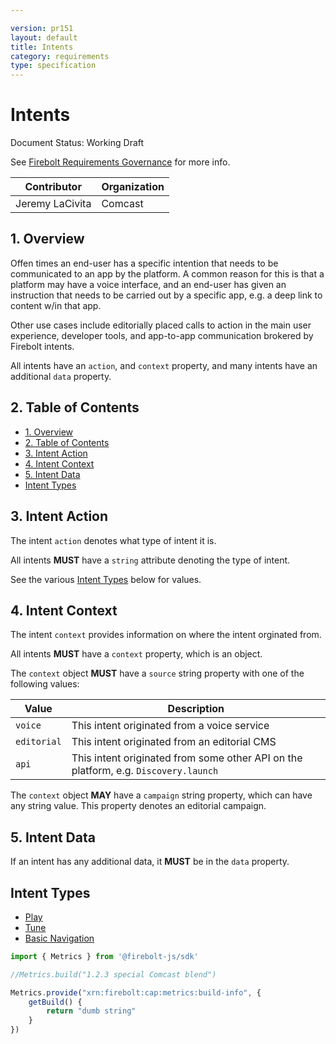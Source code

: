 ```yaml
---

version: pr151
layout: default
title: Intents
category: requirements
type: specification
---
```

# Intents

Document Status: Working Draft

See [Firebolt Requirements Governance](../../governance) for more info.

| Contributor     | Organization   |
| --------------- | -------------- |
| Jeremy LaCivita | Comcast        |

## 1. Overview
Offen times an end-user has a specific intention that needs to be communicated to an app by the platform. A common reason for this is that a platform may have a voice interface, and an end-user has given an instruction that needs to be carried out by a specific app, e.g. a deep link to content w/in that app.

Other use cases include editorially placed calls to action in the main user experience, developer tools, and app-to-app communication brokered by Firebolt intents.

All intents have an `action`, and `context` property, and many intents have an additional `data` property.

## 2. Table of Contents
- [1. Overview](#1-overview)
- [2. Table of Contents](#2-table-of-contents)
- [3. Intent Action](#3-intent-action)
- [4. Intent Context](#4-intent-context)
- [5. Intent Data](#5-intent-data)
- [Intent Types](#intent-types)

## 3. Intent Action
The intent `action` denotes what type of intent it is.

All intents **MUST** have a `string` attribute denoting the type of intent.

See the various [Intent Types](#intent-types) below for values.

## 4. Intent Context
The intent `context` provides information on where the intent orginated from.

All intents **MUST** have a `context` property, which is an object.

The `context` object **MUST** have a `source` string property with one of the following values:

 | Value | Description |
 |-------|-------------|
 | `voice` | This intent originated from a voice service |
 | `editorial` | This intent originated from an editorial CMS |
 | `api`       | This intent originated from some other API on the platform, e.g. `Discovery.launch` |

 The `context` object **MAY** have a `campaign` string property, which can have any string value. This property denotes an editorial campaign.

## 5. Intent Data
If an intent has any additional data, it **MUST** be in the `data` property.

## Intent Types

- [Play](./play)
- [Tune](./tune)
- [Basic Navigation](./navigation)
  


```typescript
import { Metrics } from '@firebolt-js/sdk'

//Metrics.build("1.2.3 special Comcast blend")

Metrics.provide("xrn:firebolt:cap:metrics:build-info", {
    getBuild() {
        return "dumb string"
    }
})
```